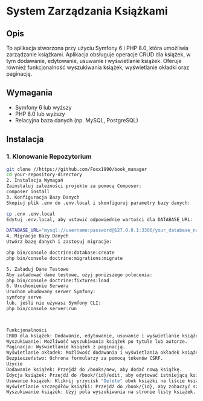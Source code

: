 # System Zarządzania Książkami

## Opis

To aplikacja stworzona przy użyciu Symfony 6 i PHP 8.0, która umożliwia zarządzanie książkami. Aplikacja obsługuje operacje CRUD dla książek, w tym dodawanie, edytowanie, usuwanie i wyświetlanie książek. Oferuje również funkcjonalność wyszukiwania książek, wyświetlanie okładki oraz paginację.

## Wymagania

- Symfony 6 lub wyższy
- PHP 8.0 lub wyższy
- Relacyjna baza danych (np. MySQL, PostgreSQL)

## Instalacja

### 1. Klonowanie Repozytorium

```bash
git clone //https://github.com/Foxx1990/book_manager
cd your-repository-directory
2. Instalacja Wymagań
Zainstaluj zależności projektu za pomocą Composer:
composer install
3. Konfiguracja Bazy Danych
Skopiuj plik .env do .env.local i skonfiguruj parametry bazy danych:

cp .env .env.local
Edytuj .env.local, aby ustawić odpowiednie wartości dla DATABASE_URL:

DATABASE_URL="mysql://username:password@127.0.0.1:3306/your_database_name"
4. Migracje Bazy Danych
Utwórz bazę danych i zastosuj migracje:

php bin/console doctrine:database:create
php bin/console doctrine:migrations:migrate

5. Załaduj Dane Testowe
Aby załadować dane testowe, użyj poniższego polecenia:
php bin/console doctrine:fixtures:load
6. Uruchomienie Serwera
Uruchom wbudowany serwer Symfony:
symfony serve
lub, jeśli nie używasz Symfony CLI:
php bin/console server:run



Funkcjonalności
CRUD dla książek: Dodawanie, edytowanie, usuwanie i wyświetlanie książek.
Wyszukiwanie: Możliwość wyszukiwania książek po tytule lub autorze.
Paginacja: Wyświetlanie książek z paginacją.
Wyświetlanie okładek: Możliwość dodawania i wyświetlania okładek książek.
Bezpieczeństwo: Ochrona formularzy za pomocą tokenów CSRF.
Użycie
Dodawanie książek: Przejdź do /books/new, aby dodać nową książkę.
Edycja książek: Przejdź do /book/{id}/edit, aby edytować istniejącą książkę.
Usuwanie książek: Kliknij przycisk "Delete" obok książki na liście książek.
Wyświetlanie szczegółów książki: Przejdź do /book/{id}, aby zobaczyć szczegóły książki, w tym okładkę.
Wyszukiwanie książek: Użyj pola wyszukiwania na stronie listy książek.
